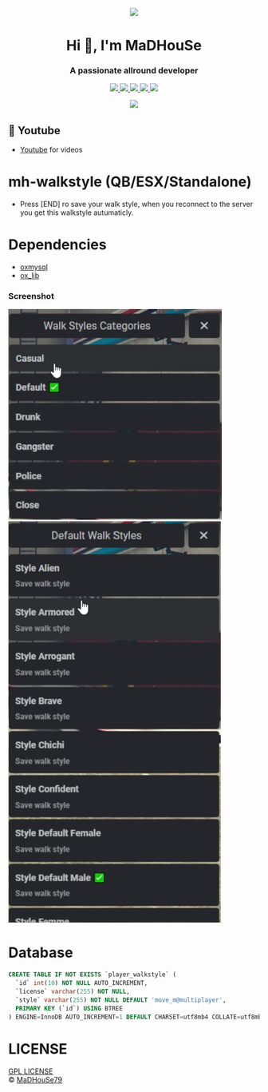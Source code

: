 <p align="center">
    <img width="140" src="https://icons.iconarchive.com/icons/iconarchive/red-orb-alphabet/128/Letter-M-icon.png" />  
    <h1 align="center">Hi 👋, I'm MaDHouSe</h1>
    <h3 align="center">A passionate allround developer </h3>    
</p>

<p align="center">
  <a href="https://github.com/MaDHouSe79/mh-walkstyle/issues">
    <img src="https://img.shields.io/github/issues/MaDHouSe79/mh-walkstyle"/> 
  </a>
  <a href="https://github.com/MaDHouSe79/mh-walkstyle/watchers">
    <img src="https://img.shields.io/github/watchers/MaDHouSe79/mh-walkstyle"/> 
  </a> 
  <a href="https://github.com/MaDHouSe79/mh-walkstyle/network/members">
    <img src="https://img.shields.io/github/forks/MaDHouSe79/mh-walkstyle"/> 
  </a>  
  <a href="https://github.com/MaDHouSe79/mh-walkstyle/stargazers">
    <img src="https://img.shields.io/github/stars/MaDHouSe79/mh-walkstyle?color=white"/> 
  </a>
  <a href="https://github.com/MaDHouSe79/mh-walkstyle/blob/main/LICENSE">
    <img src="https://img.shields.io/github/license/MaDHouSe79/mh-walkstyle?color=black"/> 
  </a>      
</p>

<p align="center">
  <img alig src="https://github-profile-trophy.vercel.app/?username=MaDHouSe79&margin-w=15&column=6" />
</p>

## 🙈 Youtube
- [Youtube](https://www.youtube.com/@MaDHouSe79) for videos

# mh-walkstyle (QB/ESX/Standalone)
- Press [END] ro save your walk style, when you reconnect to the server you get this walkstyle autumaticly.

# Dependencies
- [oxmysql](https://github.com/overextended/oxmysql/releases/tag/v1.9.3)
- [ox_lib](https://github.com/overextended/ox_lib/releases/)

### Screenshot
![foto](https://raw.githubusercontent.com/MaDHouSe79/mh-walkstyle/main/screenshots/Schermafbeelding%202024-05-01%20142805.png)
![foto](https://github.com/MaDHouSe79/mh-walkstyle/blob/main/screenshots/Schermafbeelding%202024-05-01%20142843.png)

# Database
```sql
CREATE TABLE IF NOT EXISTS `player_walkstyle` (
  `id` int(10) NOT NULL AUTO_INCREMENT,
  `license` varchar(255) NOT NULL,
  `style` varchar(255) NOT NULL DEFAULT 'move_m@multiplayer',
  PRIMARY KEY (`id`) USING BTREE
) ENGINE=InnoDB AUTO_INCREMENT=1 DEFAULT CHARSET=utf8mb4 COLLATE=utf8mb4_unicode_ci ROW_FORMAT=DYNAMIC;
```

# LICENSE
[GPL LICENSE](./LICENSE)<br />
&copy; [MaDHouSe79](https://www.youtube.com/@MaDHouSe79)
